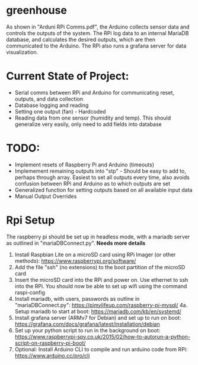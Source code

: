 # greenhouse

As shown in "Arduni RPi Comms.pdf", the Arduino collects sensor data and controls the outputs of the system. The RPi log data to an internal MariaDB database, and calculates the desired outputs, which are then communicated to the Arduino. The RPi also runs a grafana server for data visualization.

# Current State of Project:
- Serial comms between RPi and Arduino for communicating reset, outputs, and data collection
- Database logging and reading
- Setting one output (fan) - Hardcoded
- Reading data from one sensor (humidity and temp). This should generalize very easily, only need to add fields into database

# TODO:
- Implement resets of Raspberry Pi and Arduino (timeouts)
- Implemement remaining outputs into "stp" - Should be easy to add to, perhaps through array. Easiest to set all outputs every time, also avoids confusion between RPi and Arduino as to which outputs are set
- Generalized function for setting outputs based on all available input data
- Manual Output Overrides

# Rpi Setup
The raspberry pi should be set up in headless mode, with a mariadb server as outlined in "mariaDBConnect.py". **Needs more details**

1. Install Raspbian Lite on a microSD card using RPi Imager (or other methods):
https://www.raspberrypi.org/software/
2. Add the file "ssh" (no extensions) to the boot partition of the microSD card
3. Insert the microSD card into the RPi and power on. Use ethernet to ssh into the RPi. You should now be able to set up wifi using the command raspi-config
4. Install mariadb, with users, passwords as outline in "mariaDBConnect.py": https://pimylifeup.com/raspberry-pi-mysql/
 4a. Setup mariadb to start at boot: https://mariadb.com/kb/en/systemd/
5. Install grafana server (ARMv7 for Debian) and set up to run on boot: https://grafana.com/docs/grafana/latest/installation/debian
6. Set up your python script to run in the background on boot: https://www.raspberrypi-spy.co.uk/2015/02/how-to-autorun-a-python-script-on-raspberry-pi-boot/
7. Optional: Install Arduino CLI to compile and run arduino code from RPi: https://www.arduino.cc/pro/cli
